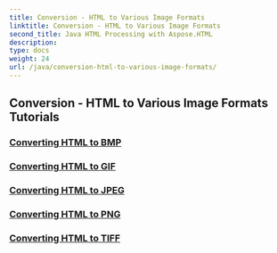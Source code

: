 ```yaml
---
title: Conversion - HTML to Various Image Formats
linktitle: Conversion - HTML to Various Image Formats
second_title: Java HTML Processing with Aspose.HTML
description: 
type: docs
weight: 24
url: /java/conversion-html-to-various-image-formats/
---
```


## Conversion - HTML to Various Image Formats Tutorials
### [Converting HTML to BMP](./convert-html-to-bmp/)
### [Converting HTML to GIF](./convert-html-to-gif/)
### [Converting HTML to JPEG](./convert-html-to-jpeg/)
### [Converting HTML to PNG](./convert-html-to-png/)
### [Converting HTML to TIFF](./convert-html-to-tiff/)